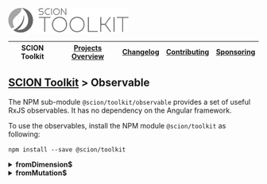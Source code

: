 <a href="/README.md"><img src="/resources/branding/scion-toolkit-banner.svg" height="50" alt="SCION Toolkit"></a>

| SCION Toolkit | [Projects Overview][menu-projects-overview] | [Changelog][menu-changelog] | [Contributing][menu-contributing] | [Sponsoring][menu-sponsoring] |  
| --- | --- | --- | --- | --- |

## [SCION Toolkit][menu-home] > Observable

The NPM sub-module `@scion/toolkit/observable` provides a set of useful RxJS observables. It has no dependency on the Angular framework.

To use the observables, install the NPM module `@scion/toolkit` as following:
 
```
npm install --save @scion/toolkit
```

<details>
  <summary><strong>fromDimension$</strong></summary>
  
Allows observing the dimension of an element. Upon subscription, it emits the element's dimension, and then continuously emits when the dimension of the element changes. It never completes.

```typescript
import { Dimension, fromDimension$ } from '@scion/toolkit/observable';

const element: HTMLElement = ...;
fromDimension$(element).subscribe((dimension: Dimension) => {   
 console.log(dimension);
});
```

By default, the Observable uses the native [`ResizeObserver`](https://wicg.github.io/ResizeObserver) if supported by the user agent, or falls back to listening for resize events on a hidden HTML `<object>` element. You can, however, override this strategy to never use the native `ResizeObserver` by setting the global flag `FromDimension.defaults.useNativeResizeObserver` to `false`, or override it locally by passing an options object when constructing the `Observable`.

> The HTML `<object>` element provides a nested browsing context with a separate window, allowing to listen for resize events natively.
The HTML `<object>` element is aligned with the target's bounds, thus requires the element to define a positioning context. If not positioned,
the element is changed to be positioned relative. The implementation is based on a blog post published in [`backalleycoder.com`](http://www.backalleycoder.com/2013/03/18/cross-browser-event-based-element-resize-detection/).

*Note:* Web Performance Working Group is working on a [W3C recommendation for natively observing changes to Element’s size](https://wicg.github.io/ResizeObserver/).
The Web API draft, however, is still work in progress and support limited to Google Chrome and Opera.

</details>
 
<details>
  <summary><strong>fromMutation$</strong></summary>

Allows watching for changes being made to the DOM tree of an HTML element. It never completes.

The Observable wraps a [`MutationObserver`](https://developer.mozilla.org/en-US/docs/Web/API/MutationObserver) to watch for changes being made to the DOM tree.
  
```typescript
import { fromMutation$ } from '@scion/toolkit/observable';

const element: HTMLElement = ...;
fromMutation$(element).subscribe((mutations: MutationRecord[]) => {
 console.log(mutations);
});
```

When constructing the Observable, you can pass a `MutationObserverInit` options object to control which attributes or events to observe. See https://developer.mozilla.org/en-US/docs/Web/API/MutationObserverInit for more information.

</details> 
 

[menu-home]: /README.md
[menu-projects-overview]: /docs/site/projects-overview.md
[menu-changelog]: /docs/site/changelog/changelog.md
[menu-contributing]: /CONTRIBUTING.md
[menu-sponsoring]: /docs/site/sponsoring.md

